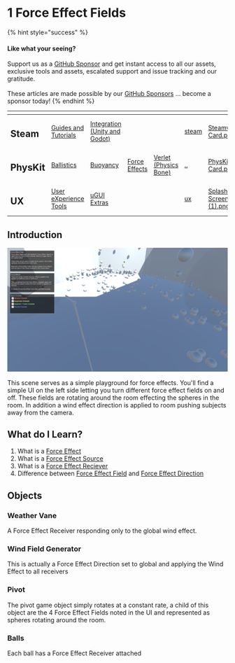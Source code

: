 # 1 Force Effect Fields

{% hint style="success" %}
#### Like what your seeing?

Support us as a [GitHub Sponsor](../../../../become-a-sponsor/) and get instant access to all our assets, exclusive tools and assets, escalated support and issue tracking and our gratitude.\
\
These articles are made possible by our [GitHub Sponsors](../../../../become-a-sponsor/) ... become a sponsor today!
{% endhint %}

<table data-view="cards"><thead><tr><th></th><th></th><th></th><th></th><th></th><th data-hidden data-card-target data-type="content-ref"></th><th data-hidden data-card-cover data-type="files"></th></tr></thead><tbody><tr><td><h2>Steam</h2></td><td><a href="../../../../company/steam/">Guides and Tutorials</a></td><td><a href="../../../steamworks/">Integration (Unity and Godot)</a></td><td></td><td></td><td><a href="../../../../company/steam/">steam</a></td><td><a href="../../../../.gitbook/assets/Steamworks Card.png">Steamworks Card.png</a></td></tr><tr><td><h2>PhysKit</h2></td><td><a href="1-ballistic-basics.md">Ballistics</a></td><td><a href="1-buoyancy-example.md">Buoyancy</a></td><td><a href="1-force-effect-fields.md">Force Effects</a></td><td><a href="2-verlet-spring-skinned-mesh.md">Verlet (Physics Bone)</a></td><td><a href="../../">..</a></td><td><a href="../../../../.gitbook/assets/PhysKit Card.png">PhysKit Card.png</a></td></tr><tr><td><h2>UX</h2></td><td><a href="../../../ux/learning/core-concepts/">User eXperience Tools</a></td><td><a href="../../../ux/learning/ugui-extras/">uGUI Extras</a></td><td></td><td></td><td><a href="../../../ux/">ux</a></td><td><a href="../../../../.gitbook/assets/Splash Screen (1).png">Splash Screen (1).png</a></td></tr></tbody></table>

## Introduction

![](<../../../../.gitbook/assets/image (153).png>)

This scene serves as a simple playground for force effects. You'll find a simple UI on the left side letting you turn different force effect fields on and off. These fields are rotating around the room effecting the spheres in the room. In addition a wind effect direction is applied to room pushing subjects away from the camera.

## What do I Learn?

1. What is a [Force Effect](../../api/force-effects.md)
2. What is a [Force Effect Source](../../components/force-effect-source/)
3. What is a [Force Effect Reciever](../../components/force-effect-reciever.md)&#x20;
4. Difference between [Force Effect Field](../../components/force-effect-source/force-effect-field.md) and [Force Effect Direction](../../components/force-effect-source/force-effect-direction.md)

## Objects

### Weather Vane

A Force Effect Receiver responding only to the global wind effect.

### Wind Field Generator

This is actually a Force Effect Direction set to global and applying the Wind Effect to all receivers

### Pivot

The pivot game object simply rotates at a constant rate, a child of this object are the 4 Force Effect Fields noted in the UI and represented as spheres rotating around the room.

### Balls

Each ball has a Force Effect Receiver attached&#x20;
